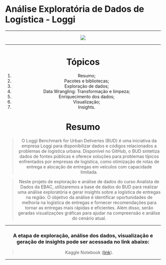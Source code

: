 # **Análise Exploratória de Dados de Logística - Loggi**

---

<center>
<img src="https://logodownload.org/wp-content/uploads/2019/07/loggi-logo-1.png">
    
---
  
  # **Tópicos**

<ol type="1">
  <li>Resumo;</li>
  <li>Pacotes e bibliotecas;</li>
  <li>Exploração de dados;</li>
  <li>Data Wrangling: Transformação e limpeza;</li>
  <li>Enriquecimento dos dados;</li>
  <li>Visualização;</li>
  <li>Insights.</li>
</ol>

  
  # **Resumo**

   > O Loggi Benchmark for Urban Deliveries (BUD) é uma iniciativa da empresa Loggi para disponibilizar dados e códigos relacionados a problemas de logística urbana. Disponível no GitHub, o BUD sintetiza dados de fontes públicas e oferece soluções para problemas típicos enfrentados por empresas de logística, como otimização de rotas de entrega e alocação de entregas em veículos com capacidade limitada.

>Neste projeto de exploração e análise de dados do curso Analista de Dados da EBAC, utilizaremos a base de dados do BUD para realizar uma análise exploratória e gerar insights sobre a logística de entregas na região. O objetivo da análise é identificar oportunidades de melhoria na logística de entregas e fornecer recomendações para tornar as entregas mais rápidas e eficientes. Além disso, serão geradas visualizações gráficas para ajudar na compreensão e análise do cenário atual.
  
---
  
 ### **A etapa de exploração, análise dos dados, visualização e geração de insights pode ser acessada no link abaixo:**
    
 > Kaggle Notebook ([link](https://www.kaggle.com/code/jaquessonoliveira/projeto-an-lise-explorat-ria-de-dados-loggi)).
  
---
